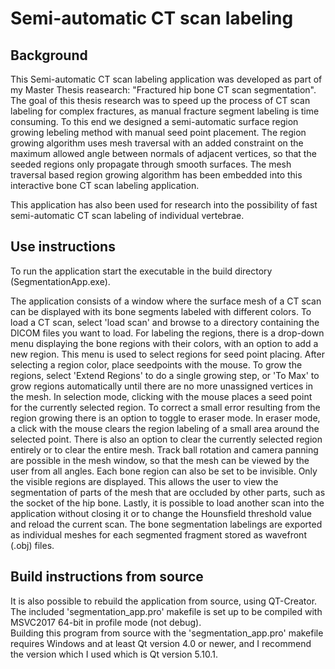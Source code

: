 # Semi-automatic CT scan labeling


## Background

This Semi-automatic CT scan labeling application was developed as part of my Master Thesis reasearch: "Fractured hip bone CT scan segmentation". 
The goal of this thesis research was to speed up the process of CT scan labeling for complex fractures, as manual fracture segment labeling is time consuming.
To this end we designed a semi-automatic surface region growing lebeling method with manual seed point placement. 
The region growing algorithm uses mesh traversal with an added constraint on the maximum allowed angle between normals of adjacent vertices, so that the seeded regions only propagate through smooth surfaces. 
The mesh traversal based region growing algorithm has been embedded into this interactive bone CT scan labeling application.

This application has also been used for research into the possibility of fast semi-automatic CT scan labeling of individual vertebrae. 

## Use instructions

To run the application start the executable in the build directory (SegmentationApp.exe).

The application consists of a window where the surface mesh of a CT scan can be displayed with its bone segments labeled with different colors.
To load a CT scan, select 'load scan' and browse to a directory containing the DICOM files you want to load.
For labeling the regions, there is a drop-down menu displaying the bone regions with their colors, with an option to add a new region. 
This menu is used to select regions for seed point placing. After selecting a region color, place seedpoints with the mouse. To grow the regions, select 'Extend Regions' to do a single growing step, or 'To Max' to grow regions automatically until there are no more unassigned vertices in the mesh.
In selection mode, clicking with the mouse places a seed point for the currently selected region. To correct a small error resulting from the region growing there is an option to toggle to eraser mode. In eraser mode, a click with the mouse clears the region labeling of a small area around the selected point. There is also an option to clear the currently selected region entirely or to clear the entire mesh. 
Track ball rotation and camera panning are possible in the mesh window, so that the mesh can be viewed by the user from all angles. 
Each bone region can also be set to be invisible. Only the visible regions are displayed. This allows the user to view the segmentation of parts of the mesh that are occluded by other parts, such as the socket of the hip bone. 
Lastly, it is possible to load another scan into the application without closing it or to change the Hounsfield threshold value and reload the current scan. 
The bone segmentation labelings are exported as individual meshes for each segmented fragment stored as wavefront (.obj) files. 

## Build instructions from source

It is also possible to rebuild the application from source, using QT-Creator. The included 'segmentation_app.pro' makefile is set up to be compiled with MSVC2017 64-bit in profile mode (not debug).  
Building this program from source with the 'segmentation_app.pro' makefile requires Windows and at least Qt version 4.0 or newer, and I recommend the version which I used which is Qt version 5.10.1. 

